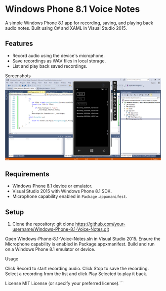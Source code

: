 # Windows Phone 8.1 Voice Notes

A simple Windows Phone 8.1 app for recording, saving, and playing back audio notes. Built using C# and XAML in Visual Studio 2015.

## Features
- Record audio using the device's microphone.
- Save recordings as WAV files in local storage.
- List and play back saved recordings.

Screenshots
![Windows Phone 8.1 Voice Notes App Main Screen](Screenshots/main.png)

## Requirements
- Windows Phone 8.1 device or emulator.
- Visual Studio 2015 with Windows Phone 8.1 SDK.
- Microphone capability enabled in `Package.appxmanifest`.

## Setup
1. Clone the repository:
   git clone https://github.com/your-username/Windows-Phone-8.1-Voice-Notes.git


Open Windows-Phone-8.1-Voice-Notes.sln in Visual Studio 2015.
Ensure the Microphone capability is enabled in Package.appxmanifest.
Build and run on a Windows Phone 8.1 emulator or device.

Usage

Click Record to start recording audio.
Click Stop to save the recording.
Select a recording from the list and click Play Selected to play it back.

License
MIT License (or specify your preferred license).```
